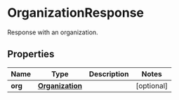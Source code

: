 

# OrganizationResponse

Response with an organization.
## Properties

Name | Type | Description | Notes
------------ | ------------- | ------------- | -------------
**org** | [**Organization**](Organization.md) |  |  [optional]



